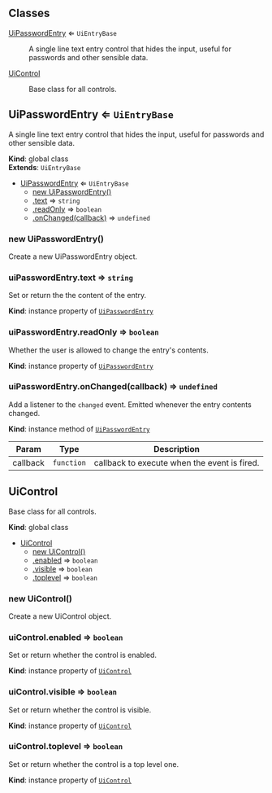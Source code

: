 ## Classes

<dl>
<dt><a href="#UiPasswordEntry">UiPasswordEntry</a> ⇐ <code>UiEntryBase</code></dt>
<dd><p>A single line text entry control that hides the input, useful for passwords
and other sensible data.</p>
</dd>
<dt><a href="#UiControl">UiControl</a></dt>
<dd><p>Base class for all controls.</p>
</dd>
</dl>

<a name="UiPasswordEntry"></a>

## UiPasswordEntry ⇐ <code>UiEntryBase</code>
A single line text entry control that hides the input, useful for passwords
and other sensible data.

**Kind**: global class  
**Extends**: <code>UiEntryBase</code>  

* [UiPasswordEntry](#UiPasswordEntry) ⇐ <code>UiEntryBase</code>
    * [new UiPasswordEntry()](#new_UiPasswordEntry_new)
    * [.text](#UiEntryBase+text) ⇒ <code>string</code>
    * [.readOnly](#UiEntryBase+readOnly) ⇒ <code>boolean</code>
    * [.onChanged(callback)](#UiEntryBase+onChanged) ⇒ <code>undefined</code>

<a name="new_UiPasswordEntry_new"></a>

### new UiPasswordEntry()
Create a new UiPasswordEntry object.

<a name="UiEntryBase+text"></a>

### uiPasswordEntry.text ⇒ <code>string</code>
Set or return the the content of the entry.

**Kind**: instance property of [<code>UiPasswordEntry</code>](#UiPasswordEntry)  
<a name="UiEntryBase+readOnly"></a>

### uiPasswordEntry.readOnly ⇒ <code>boolean</code>
Whether the user is allowed to change the entry's contents.

**Kind**: instance property of [<code>UiPasswordEntry</code>](#UiPasswordEntry)  
<a name="UiEntryBase+onChanged"></a>

### uiPasswordEntry.onChanged(callback) ⇒ <code>undefined</code>
Add a listener to the `changed` event. Emitted whenever the entry contents
changed.

**Kind**: instance method of [<code>UiPasswordEntry</code>](#UiPasswordEntry)  

| Param | Type | Description |
| --- | --- | --- |
| callback | <code>function</code> | callback to execute when the event is fired. |

<a name="UiControl"></a>

## UiControl
Base class for all controls.

**Kind**: global class  

* [UiControl](#UiControl)
    * [new UiControl()](#new_UiControl_new)
    * [.enabled](#UiControl+enabled) ⇒ <code>boolean</code>
    * [.visible](#UiControl+visible) ⇒ <code>boolean</code>
    * [.toplevel](#UiControl+toplevel) ⇒ <code>boolean</code>

<a name="new_UiControl_new"></a>

### new UiControl()
Create a new UiControl object.

<a name="UiControl+enabled"></a>

### uiControl.enabled ⇒ <code>boolean</code>
Set or return whether the control is enabled.

**Kind**: instance property of [<code>UiControl</code>](#UiControl)  
<a name="UiControl+visible"></a>

### uiControl.visible ⇒ <code>boolean</code>
Set or return whether the control is visible.

**Kind**: instance property of [<code>UiControl</code>](#UiControl)  
<a name="UiControl+toplevel"></a>

### uiControl.toplevel ⇒ <code>boolean</code>
Set or return whether the control is a top level one.

**Kind**: instance property of [<code>UiControl</code>](#UiControl)  

